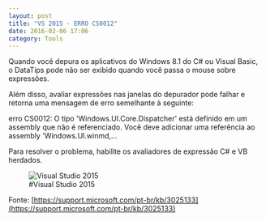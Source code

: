 ```yaml
---
layout: post
title: "VS 2015 - ERRO CS0012"
date: 2016-02-06 17:06
category: Tools
---
```


<p class="txt-post">
Quando você depura os aplicativos do Windows 8.1 do C# ou Visual Basic, o DataTips pode não ser exibido quando você passa o mouse sobre expressões. 
</p>

<p class="txt-post">
Além disso, avaliar expressões nas janelas do depurador pode falhar e retorna uma mensagem de erro semelhante à seguinte:

erro CS0012: O tipo 'Windows.UI.Core.Dispatcher' está definido em um assembly que não é referenciado. Você deve adicionar uma referência ao assembly 'Windows.UI.winmd,...

Para resolver o problema, habilite os avaliadores de expressão C# e VB herdados.
</p>

<figure>
    <img src="http://rafaeltavares.co/public/img/posts/CS0012.png" alt="Visual Studio 2015">
    <figcaption>#Visual Studio 2015</figcaption>
</figure>

Fonte: [https://support.microsoft.com/pt-br/kb/3025133](https://support.microsoft.com/pt-br/kb/3025133)
